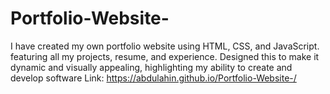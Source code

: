 # Portfolio-Website-
I have created my own portfolio website using HTML, CSS, and JavaScript. featuring all my projects, resume, and experience. Designed this to make it dynamic and visually appealing, highlighting my ability to create and develop software
Link: https://abdulahin.github.io/Portfolio-Website-/
